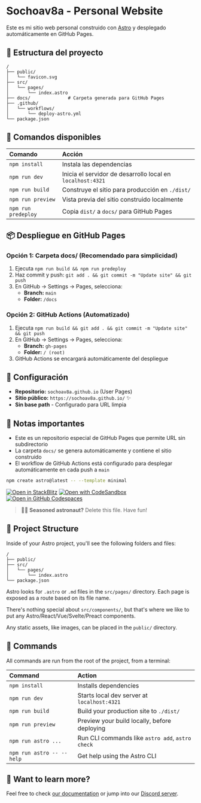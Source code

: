 # Sochoav8a - Personal Website

Este es mi sitio web personal construido con [Astro](https://astro.build) y desplegado automáticamente en GitHub Pages.

## 🚀 Estructura del proyecto

```text
/
├── public/
│   └── favicon.svg
├── src/
│   └── pages/
│       └── index.astro
├── docs/              # Carpeta generada para GitHub Pages
├── .github/
│   └── workflows/
│       └── deploy-astro.yml
└── package.json
```

## 🧞 Comandos disponibles

| Comando                   | Acción                                           |
| :------------------------ | :----------------------------------------------- |
| `npm install`             | Instala las dependencias                        |
| `npm run dev`             | Inicia el servidor de desarrollo local en `localhost:4321` |
| `npm run build`           | Construye el sitio para producción en `./dist/` |
| `npm run preview`         | Vista previa del sitio construido localmente     |
| `npm run predeploy`       | Copia `dist/` a `docs/` para GitHub Pages       |

## 📦 Despliegue en GitHub Pages

### Opción 1: Carpeta docs/ (Recomendado para simplicidad)

1. Ejecuta `npm run build && npm run predeploy`
2. Haz commit y push: `git add . && git commit -m "Update site" && git push`
3. En GitHub → Settings → Pages, selecciona:
   - **Branch:** `main`
   - **Folder:** `/docs`

### Opción 2: GitHub Actions (Automatizado)

1. Ejecuta `npm run build && git add . && git commit -m "Update site" && git push`
2. En GitHub → Settings → Pages, selecciona:
   - **Branch:** `gh-pages`
   - **Folder:** `/ (root)`
3. GitHub Actions se encargará automáticamente del despliegue

## 🔧 Configuración

- **Repositorio:** `sochoav8a.github.io` (User Pages)
- **Sitio público:** `https://sochoav8a.github.io/` ✨
- **Sin base path** - Configurado para URL limpia

## 📝 Notas importantes

- Este es un repositorio especial de GitHub Pages que permite URL sin subdirectorio
- La carpeta `docs/` se genera automáticamente y contiene el sitio construido
- El workflow de GitHub Actions está configurado para desplegar automáticamente en cada push a `main`

```sh
npm create astro@latest -- --template minimal
```

[![Open in StackBlitz](https://developer.stackblitz.com/img/open_in_stackblitz.svg)](https://stackblitz.com/github/withastro/astro/tree/latest/examples/minimal)
[![Open with CodeSandbox](https://assets.codesandbox.io/github/button-edit-lime.svg)](https://codesandbox.io/p/sandbox/github/withastro/astro/tree/latest/examples/minimal)
[![Open in GitHub Codespaces](https://github.com/codespaces/badge.svg)](https://codespaces.new/withastro/astro?devcontainer_path=.devcontainer/minimal/devcontainer.json)

> 🧑‍🚀 **Seasoned astronaut?** Delete this file. Have fun!

## 🚀 Project Structure

Inside of your Astro project, you'll see the following folders and files:

```text
/
├── public/
├── src/
│   └── pages/
│       └── index.astro
└── package.json
```

Astro looks for `.astro` or `.md` files in the `src/pages/` directory. Each page is exposed as a route based on its file name.

There's nothing special about `src/components/`, but that's where we like to put any Astro/React/Vue/Svelte/Preact components.

Any static assets, like images, can be placed in the `public/` directory.

## 🧞 Commands

All commands are run from the root of the project, from a terminal:

| Command                   | Action                                           |
| :------------------------ | :----------------------------------------------- |
| `npm install`             | Installs dependencies                            |
| `npm run dev`             | Starts local dev server at `localhost:4321`      |
| `npm run build`           | Build your production site to `./dist/`          |
| `npm run preview`         | Preview your build locally, before deploying     |
| `npm run astro ...`       | Run CLI commands like `astro add`, `astro check` |
| `npm run astro -- --help` | Get help using the Astro CLI                     |

## 👀 Want to learn more?

Feel free to check [our documentation](https://docs.astro.build) or jump into our [Discord server](https://astro.build/chat).

